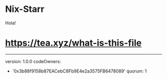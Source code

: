 # Nix-Starr
Hola!
# https://tea.xyz/what-is-this-file
---
version: 1.0.0
codeOwners:
  - '0x3b88f9158b87EACebC8Fb9E4e2a3575FB6478089'
quorum: 1
